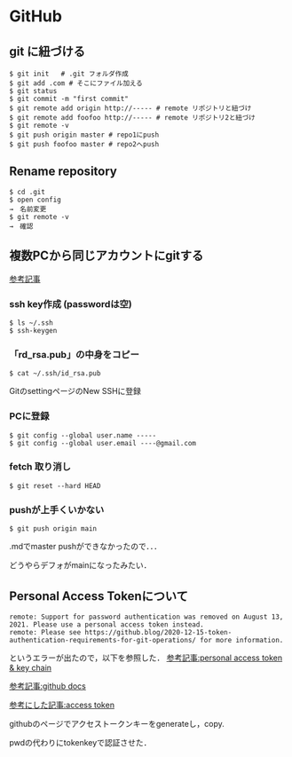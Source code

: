 # GitHub
## git に紐づける
```
$ git init   # .git フォルダ作成
$ git add .com # そこにファイル加える
$ git status
$ git commit -m "first commit"
$ git remote add origin http://----- # remote リポジトリと紐づけ
$ git remote add foofoo http://----- # remote リポジトリ2と紐づけ
$ git remote -v
$ git push origin master # repo1にpush
$ git push foofoo master # repo2へpush
```

## Rename repository
```
$ cd .git
$ open config
→　名前変更
$ git remote -v
→　確認
```

## 複数PCから同じアカウントにgitする
[参考記事](https://tips-memo.com/git-same-account)

### ssh key作成 (passwordは空)
```
$ ls ~/.ssh
$ ssh-keygen
```

### 「rd_rsa.pub」の中身をコピー
```
$ cat ~/.ssh/id_rsa.pub
```
GitのsettingページのNew SSHに登録

### PCに登録
```
$ git config --global user.name -----
$ git config --global user.email ----@gmail.com
```

### fetch 取り消し
```
$ git reset --hard HEAD
```

### pushが上手くいかない
```
$ git push origin main
```
.mdでmaster pushができなかったので．．．

どうやらデフォがmainになったみたい．

## Personal Access Tokenについて
```
remote: Support for password authentication was removed on August 13, 2021. Please use a personal access token instead.
remote: Please see https://github.blog/2020-12-15-token-authentication-requirements-for-git-operations/ for more information.
```
というエラーが出たので，以下を参照した．
[参考記事:personal access token & key chain](https://zenn.dev/hayata_yamamoto/articles/github-access-key)

[参考記事:github docs](https://docs.github.com/ja/github/getting-started-with-github/getting-started-with-git/updating-credentials-from-the-macos-keychain)

[参考にした記事:access token](https://menta.sutaruhin.com/?p=3420)

githubのページでアクセストークンキーをgenerateし，copy.

pwdの代わりにtokenkeyで認証させた．


